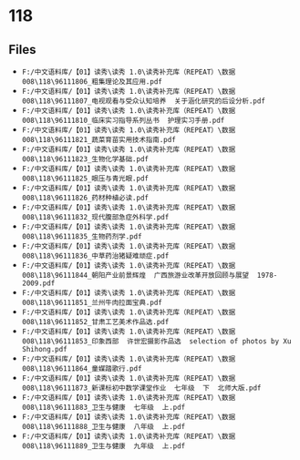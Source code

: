 # 118

## Files

- `F:/中文语料库/【01】读秀\读秀 1.0\读秀补充库（REPEAT）\数据008\118\96111806_粗集理论及其应用.pdf`
- `F:/中文语料库/【01】读秀\读秀 1.0\读秀补充库（REPEAT）\数据008\118\96111807_电视观看与受众认知培养  关于涵化研究的后设分析.pdf`
- `F:/中文语料库/【01】读秀\读秀 1.0\读秀补充库（REPEAT）\数据008\118\96111810_临床实习指导系列丛书  护理实习手册.pdf`
- `F:/中文语料库/【01】读秀\读秀 1.0\读秀补充库（REPEAT）\数据008\118\96111821_蔬菜育苗实用技术指南.pdf`
- `F:/中文语料库/【01】读秀\读秀 1.0\读秀补充库（REPEAT）\数据008\118\96111823_生物化学基础.pdf`
- `F:/中文语料库/【01】读秀\读秀 1.0\读秀补充库（REPEAT）\数据008\118\96111825_眼压与青光眼.pdf`
- `F:/中文语料库/【01】读秀\读秀 1.0\读秀补充库（REPEAT）\数据008\118\96111826_药材种植必读.pdf`
- `F:/中文语料库/【01】读秀\读秀 1.0\读秀补充库（REPEAT）\数据008\118\96111832_现代腹部急症外科学.pdf`
- `F:/中文语料库/【01】读秀\读秀 1.0\读秀补充库（REPEAT）\数据008\118\96111835_生物药剂学.pdf`
- `F:/中文语料库/【01】读秀\读秀 1.0\读秀补充库（REPEAT）\数据008\118\96111836_中草药治猪疑难顽症.pdf`
- `F:/中文语料库/【01】读秀\读秀 1.0\读秀补充库（REPEAT）\数据008\118\96111844_朝阳产业前景辉煌  广西旅游业改革开放回顾与展望  1978-2009.pdf`
- `F:/中文语料库/【01】读秀\读秀 1.0\读秀补充库（REPEAT）\数据008\118\96111851_兰州牛肉拉面宝典.pdf`
- `F:/中文语料库/【01】读秀\读秀 1.0\读秀补充库（REPEAT）\数据008\118\96111852_甘肃工艺美术作品选.pdf`
- `F:/中文语料库/【01】读秀\读秀 1.0\读秀补充库（REPEAT）\数据008\118\96111853_印象西部  许世宏摄影作品选  selection of photos by Xu Shihong.pdf`
- `F:/中文语料库/【01】读秀\读秀 1.0\读秀补充库（REPEAT）\数据008\118\96111864_童媒踏歌行.pdf`
- `F:/中文语料库/【01】读秀\读秀 1.0\读秀补充库（REPEAT）\数据008\118\96111873_新课标初中数学课堂作业  七年级  下  北师大版.pdf`
- `F:/中文语料库/【01】读秀\读秀 1.0\读秀补充库（REPEAT）\数据008\118\96111883_卫生与健康  七年级  上.pdf`
- `F:/中文语料库/【01】读秀\读秀 1.0\读秀补充库（REPEAT）\数据008\118\96111888_卫生与健康  八年级  上.pdf`
- `F:/中文语料库/【01】读秀\读秀 1.0\读秀补充库（REPEAT）\数据008\118\96111889_卫生与健康  九年级  上.pdf`

